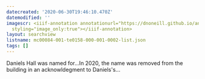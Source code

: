 ```yaml
---
datecreated: '2020-06-30T19:46:10.470Z'
datemodified: ''
imagescr: <iiif-annotation annotationurl="https://dnoneill.github.io/annotate/annotations/59700b7e-bb0a-11ea-97fa-c6eb106cee35.json"
  styling="image_only:true"></iiif-annotation>
layout: searchview
listname: mc00084-001-te0158-000-001-0002-list.json
tags: []
---
```

Daniels Hall was named for...In 2020, the name was removed from the building in an acknowldegment to Daniels's...